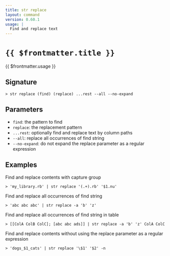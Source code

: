 ```yaml
---
title: str replace
layout: command
version: 0.60.1
usage: |
  Find and replace text
---
```


# `{{ $frontmatter.title }}`

<div style='white-space: pre-wrap;'>{{ $frontmatter.usage }}</div>

## Signature

```> str replace (find) (replace) ...rest --all --no-expand```

## Parameters

 -  `find`: the pattern to find
 -  `replace`: the replacement pattern
 -  `...rest`: optionally find and replace text by column paths
 -  `--all`: replace all occurrences of find string
 -  `--no-expand`: do not expand the replace parameter as a regular expression

## Examples

Find and replace contents with capture group
```shell
> 'my_library.rb' | str replace '(.+).rb' '$1.nu'
```

Find and replace all occurrences of find string
```shell
> 'abc abc abc' | str replace -a 'b' 'z'
```

Find and replace all occurrences of find string in table
```shell
> [[ColA ColB ColC]; [abc abc ads]] | str replace -a 'b' 'z' ColA ColC
```

Find and replace contents without using the replace parameter as a regular expression
```shell
> 'dogs_$1_cats' | str replace '\$1' '$2' -n
```
